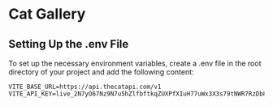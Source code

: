 # Cat Gallery

## Setting Up the .env File
To set up the necessary environment variables, create a .env file in the root directory of your project and add the following content:

```.env
VITE_BASE_URL=https://api.thecatapi.com/v1
VITE_API_KEY=live_2N7yO67Nz9N7u5hZlfbftkqZUXPfXIuH77uWx3X3s79tNWR7RzDb83jFrDszsQ6m

 ```

